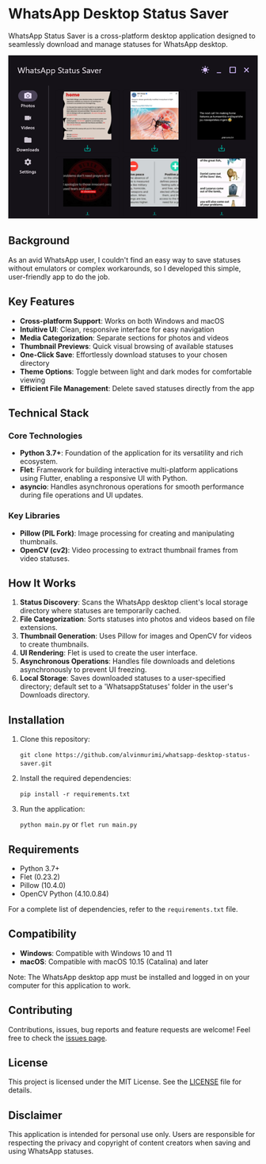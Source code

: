 # WhatsApp Desktop Status Saver

WhatsApp Status Saver is a cross-platform desktop application designed to seamlessly download and manage statuses for WhatsApp desktop.

<img src="screenshots/main.png" alt="Overview" width="550">

## Background

As an avid WhatsApp user, I couldn't find an easy way to save statuses without emulators or complex workarounds, so I developed this simple, user-friendly app to do the job.

## Key Features

- **Cross-platform Support**: Works on both Windows and macOS
- **Intuitive UI**: Clean, responsive interface for easy navigation
- **Media Categorization**: Separate sections for photos and videos
- **Thumbnail Previews**: Quick visual browsing of available statuses
- **One-Click Save**: Effortlessly download statuses to your chosen directory
- **Theme Options**: Toggle between light and dark modes for comfortable viewing
- **Efficient File Management**: Delete saved statuses directly from the app
## Technical Stack

### Core Technologies

- **Python 3.7+**: Foundation of the application for its versatility and rich ecosystem.
- **Flet**: Framework for building interactive multi-platform applications using Flutter, enabling a responsive UI with Python.
- **asyncio**: Handles asynchronous operations for smooth performance during file operations and UI updates.

### Key Libraries

- **Pillow (PIL Fork)**: Image processing for creating and manipulating thumbnails.
- **OpenCV (cv2)**: Video processing to extract thumbnail frames from video statuses.

## How It Works

1. **Status Discovery**: Scans the WhatsApp desktop client's local storage directory where statuses are temporarily cached.
2. **File Categorization**: Sorts statuses into photos and videos based on file extensions.
3. **Thumbnail Generation**: Uses Pillow for images and OpenCV for videos to create thumbnails.
4. **UI Rendering**: Flet is used to create the user interface.
5. **Asynchronous Operations**: Handles file downloads and deletions asynchronously to prevent UI freezing.
6. **Local Storage**: Saves downloaded statuses to a user-specified directory; default set to a 'WhatsappStatuses' folder in the user's Downloads directory.

## Installation

1. Clone this repository:
   
   ```git clone https://github.com/alvinmurimi/whatsapp-desktop-status-saver.git```

3. Install the required dependencies:
   
   ```pip install -r requirements.txt```

5. Run the application:
   
   ```python main.py``` or  ```flet run main.py```
## Requirements

- Python 3.7+
- Flet (0.23.2)
- Pillow (10.4.0)
- OpenCV Python (4.10.0.84)

  
For a complete list of dependencies, refer to the `requirements.txt` file.

## Compatibility

   - **Windows**: Compatible with Windows 10 and 11
   - **macOS**: Compatible with macOS 10.15 (Catalina) and later

Note: The WhatsApp desktop app must be installed and logged in on your computer for this application to work.

## Contributing
Contributions, issues, bug reports and feature requests are welcome! Feel free to check the [issues page](https://github.com/alvinmurimi/whatsapp-desktop-status-saver/issues).

## License

This project is licensed under the MIT License. See the [LICENSE](LICENSE) file for details.

## Disclaimer

This application is intended for personal use only. Users are responsible for respecting the privacy and copyright of content creators when saving and using WhatsApp statuses.
